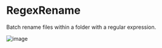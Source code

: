 # RegexRename
Batch rename files within a folder with a regular expression.

![image](https://github.com/user-attachments/assets/059e6daf-48be-43ac-b114-c184a2ee9fcc)
